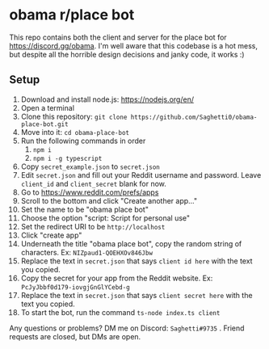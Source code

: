 # obama r/place bot

This repo contains both the client and server for the place bot for https://discord.gg/obama. I'm well aware that this codebase is a hot mess, but despite all the horrible design decisions and janky code, it works :)

## Setup

1. Download and install node.js: https://nodejs.org/en/
2. Open a terminal
3. Clone this repository: `git clone https://github.com/Saghetti0/obama-place-bot.git`
4. Move into it: `cd obama-place-bot`
5. Run the following commands in order
   1. `npm i`
   2. `npm i -g typescript`
6. Copy `secret_example.json` to `secret.json`
7. Edit `secret.json` and fill out your Reddit username and password. Leave `client_id` and `client_secret` blank for now.
8. Go to https://www.reddit.com/prefs/apps
9. Scroll to the bottom and click "Create another app..."
10. Set the name to be "obama place bot"
11. Choose the option "script: Script for personal use"
12. Set the redirect URI to be `http://localhost`
13. Click "create app"
14. Underneath the title "obama place bot", copy the random string of characters. Ex: `NIZpaud1-QOEHXOv846Jbw`
15. Replace the text in `secret.json` that says `client id here` with the text you copied.
16. Copy the secret for your app from the Reddit website. Ex: `PcJyJbbf0d179-iovgjGnGlYCebd-g`
17. Replace the text in `secret.json` that says `client secret here` with the text you copied.
18. To start the bot, run the command `ts-node index.ts client`

Any questions or problems? DM me on Discord: `Saghetti#9735` . Friend requests are closed, but DMs are open. 
